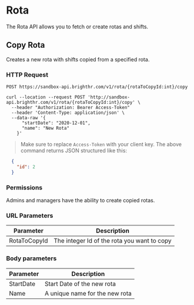 # Rota

The Rota API allows you to fetch or create rotas and shifts.

## Copy Rota

Creates a new rota with shifts copied from a specified rota.

### HTTP Request

`POST https://sandbox-api.brighthr.com/v1/rota/{rotaToCopyId:int}/copy`

```shell
curl --location --request POST 'http://sandbox-api.brighthr.com/v1/rota/{rotaToCopyId:int}/copy' \
  --header "Authorization: Bearer Access-Token"
  --header 'Content-Type: application/json' \
  --data-raw '{
      "startDate": "2020-12-01",
      "name": "New Rota"
    }'
```
> Make sure to replace `Access-Token` with your client key.
> The above command returns JSON structured like this:

```json
  {
    "id": 2
  }
```
### Permissions

Admins and managers have the ability to create copied rotas. 

### URL Parameters

Parameter | Description
--------- | -----------
RotaToCopyId | The integer Id of the rota you want to copy

### Body parameters

Parameter | Description
--------- | -----------
StartDate | Start Date of the new rota
Name | A unique name for the new rota

</br>
</br>
</br>
</br>
</br>
</br>
</br>
</br>
</br>
</br>
</br>
</br>